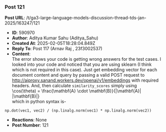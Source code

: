 ### Post 121
**Post URL**: /t/ga3-large-language-models-discussion-thread-tds-jan-2025/163247/121
- **ID**: 590970
- **Author**: Aditya Kumar Sahu (Aditya_Sahu)
- **Created At**: 2025-02-05T18:28:04.849Z
- **Reply To**: Post 117 (Arnav Raj , 23f3002537)
- **Content**:  
  The error shows your code is getting wrong answers for the test cases. I looked into your code and noticed that you are using sklearn (I think which is not required in this case). Just get embedding vector for each document content and query by passing a valid POST request to <a href="http://aiproxy.sanand.workers.dev/openai/v1/embeddings" rel="noopener nofollow ugc">http://aiproxy.sanand.workers.dev/openai/v1/embeddings</a> with required headers. And, then calculate <code>similarity_scores</code> simply using<br>
<span class="math">\cos(\theta) = \frac{\mathbf{A} \cdot \mathbf{B}}{|\mathbf{A}| |\mathbf{B}|}</span><br>
which in python syntax is-
<pre data-code-wrap="python"><code class="lang-python">np.dot(vec1, vec2) / (np.linalg.norm(vec1) * np.linalg.norm(vec2))
</code></pre>
- **Reactions**: None
- **Post Number**: 121

